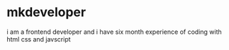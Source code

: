 # mkdeveloper
i am a frontend developer and i have six month experience of coding with html css and javscript
